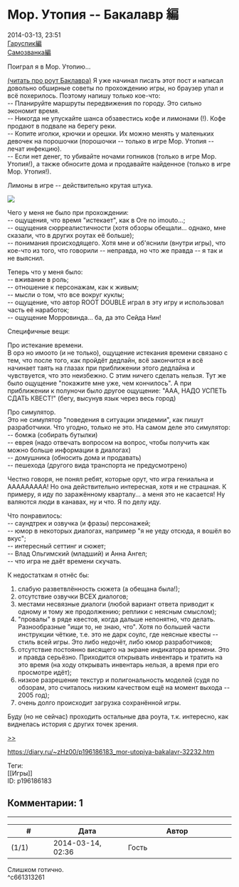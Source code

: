 Мор. Утопия -- Бакалавр 編
=========================

  
2014-03-13, 23:51  
  [Гаруспик編](Мор.%20Утопия%20--%20Гаруспик%20編)    
  [Самозванка編](Мор.%20Утопия%20--%20Самозванка編)    
   
 Поиграл я в Мор. Утопию...   
   
  [(читать про роут Баклавра)](https://zHz00.diary.ru/p196186183.htm?index=1#linkmore196186183m1)    Я уже начинал писать этот пост и написал довольно обширные советы по прохождению игры, но браузер упал и всё похерилось. Поэтому напишу только кое-что:   
 -- Планируйте маршруты передвижения по городу. Это сильно экономит время.   
 -- Никогда не упускайте шанса обзавестись кофе и лимонами (!). Кофе продают в подвале на берегу реки.   
 -- Копите иголки, крючки и орешки. Их можно менять у маленьких девочек на порошочки (порошочки -- только в игре Мор. Утопия -- лечат инфекцию).   
 -- Если нет денег, то убивайте ночами гопников (только в игре Мор. Утопия!), а также обносите дома и продавайте найденное (только в игре Мор. Утопия!).   
   
 Лимоны в игре -- действительно крутая штука.   
   
   [![](http://s020.radikal.ru/i716/1403/b8/306d53d1325ct.jpg)](http://radikal.ru/fp/6a20966423ca418684f6c448c5d961ae)     
   
 Чего у меня не было при прохождении:   
 -- ощущения, что время "истекает", как в Ore no imouto...;   
 -- ощущения сюрреалистичности (хотя обзоры обещали... однако, мне сказали, что в других роутах её больше);   
 -- понимания происходящего. Хотя мне и об'яснили (внутри игры), что кое-что из того, что говорили -- неправда, но что же правда -- я так и не выяснил.   
   
 Теперь что у меня было:   
 -- вживание в роль;   
 -- отношение к персонажам, как к живым;   
 -- мысли о том, что все вокруг куклы;   
 -- ощущение, что автор ROOT DOUBLE играл в эту игру и использовал часть её наработок;   
 -- ощущение Морровинда... ба, да это Сейда Нин!   
   
 Специфичные вещи:   
   
 Про истекание времени.   
 В орэ но имоото (и не только), ощущение истекания времени связано с тем, что после того, как пройдёт дедлайн, всё закончится и всё начинает таять на глазах при приближении этого дедлайна и чувствуется, что это неизбежно. С этим ничего сделать нельзя. Тут же было ощущение "покажите мне уже, чем кончилось". А при приближении к полуночи было другое ощущение: "ААА, НАДО УСПЕТЬ СДАТЬ КВЕСТ!" (бегу, высунув язык через весь город)   
   
 Про симулятор.   
 Это не симулятор "поведения в ситуации эпидемии", как пишут разработчики. Что угодно, только не это. На самом деле это симулятор:   
 -- бомжа (собирать бутылки)   
 -- еврея (надо отвечать вопросом на вопрос, чтобы получить как можно больше информации в диалогах)   
 -- домушника (обносить дома и продавать)   
 -- пешехода (другого вида транспорта не предусмотрено)   
   
 Честно говоря, не понял ребят, которые орут, что игра гениальна и ААААААААА! Но она действительно интересная, хотя и не страшная. К примеру, я иду по заражённому кварталу... а меня это не касается! Ну валяются люди в канавах, ну и что. Я по делу иду.   
   
 Что понравилось:   
 -- саундтрек и озвучка (и фразы) персонажей;   
 -- юмор в некоторых диалогах, например "я не уеду отсюда, я вошёл во вкус";   
 -- интересный сеттинг и сюжет;   
 -- Влад Ольгимский (младший) и Анна Ангел;   
 -- что игра не даёт времени скучать.   
   
 К недостаткам я отнёс бы:   
 1. слабую разветвлённость сюжета (а обещана была!);   
 2. отсутствие озвучки ВСЕХ диалогов;   
 3. местами несвязные диалоги (любой вариант ответа приводит к одному и тому же продолжению; реплики с неясным смыслом);   
 4. "провалы" в ряде квестов, когда дальше непонятно, что делать. Разнообразные "ищи то, не знаю, что". Хотя по большей части инструкции чёткие, т.е. это не дарк соулс, где неясные квесты -- стиль всей игры. Это либо недочёт, либо юмор разработчиков;   
 5. отсутствие постоянно висящего на экране индикатора времени. Это и правда серьёзно. Приходится открывать инвентарь и тратить на это время (на ходу открывать инвентарь нельзя, а время при его просмотре идёт);   
 6. низкое разрешение текстур и полигональность моделей (судя по обзорам, это считалось низким качеством ещё на момент выхода -- 2005 год);   
 7. очень долго происходит загрузка сохранённой игры.   
   
 Буду (но не сейчас) проходить остальные два роута, т.к. интересно, как виднелась история с других точек зрения.   
     
  [>>](Мор.%20Утопия%20--%20Гаруспик%20編)    
  
<https://diary.ru/~zHz00/p196186183_mor-utopiya-bakalavr-32232.htm>  
  
Теги:  
[[Игры]]  
ID: p196186183  


Комментарии: 1
--------------

  


---



|         #         |              Дата              |                     Автор                     |           ID           |
| --- | --- | --- | --- |
| (1/1) | 2014-03-14, 02:36 | Гость | c661313261 |

  
 Слишком готично.   
 ^c661313261